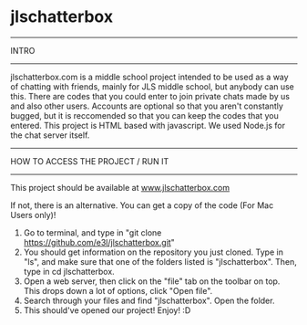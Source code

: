 # jlschatterbox

***
INTRO
***

jlschatterbox.com is a middle school project intended to be used as a way of chatting with friends, mainly for JLS middle school, but anybody can use this. There are codes that you could enter to join private chats made by us and also other users. Accounts are optional so that you aren't constantly bugged, but it is reccomended so that you can keep the codes that you entered. This project is HTML based with javascript. We used Node.js for the chat server itself.

***
HOW TO ACCESS THE PROJECT / RUN IT
***

This project should be available at www.jlschatterbox.com


If not, there is an alternative. You can get a copy of the code (For Mac Users only)!

1. Go to terminal, and type in "git clone https://github.com/e3l/jlschatterbox.git"
2. You should get information on the repository you just cloned. Type in "ls", and make sure that one of the folders listed is "jlschatterbox". Then, type in cd jlschatterbox.
3. Open a web server, then click on the "file" tab on the toolbar on top. This drops down a lot of options, click "Open file".
4. Search through your files and find "jlschatterbox". Open the folder.
5. This should've opened our project! Enjoy! :D

